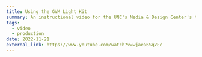 ```yaml
---
title: Using the GVM Light Kit
summary: An instructional video for the UNC's Media & Design Center's two light panel kit. It details how to set up the GVM 800-RGB LED lights and its settings
tags:
  - video
  - production
date: 2022-11-21
external_link: https://www.youtube.com/watch?v=wjaea6SqVEc
---
```

